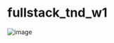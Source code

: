 # fullstack_tnd_w1
![image](https://github.com/user-attachments/assets/4f970e78-4a63-4714-bf7b-2647681a398a)
